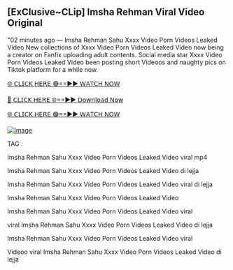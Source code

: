 ## [ExClusive~CLip] Imsha Rehman Viral Video Original


"02 minutes ago —  Imsha Rehman Sahu Xxxx Video Porn Videos Leaked Video New collections of   Xxxx Video Porn Videos Leaked Video now being a creator on Fanfix uploading adult contents. Social media star   Xxxx Video Porn Videos Leaked Video been posting short Videoos and naughty pics on Tiktok platform for a while now.


[🌐 𝖢𝖫𝖨𝖢𝖪 𝖧𝖤𝖱𝖤 🟢==►► 𝖶𝖠𝖳𝖢𝖧 𝖭𝖮𝖶](https://3-tanei-pinik.blogspot.com/2025/02/viral-video.html)

[🔴 𝖢𝖫𝖨𝖢𝖪 𝖧𝖤𝖱𝖤 🌐==►► 𝖣𝗈𝗐𝗇𝗅𝗈𝖺𝖽 𝖭𝗈𝗐](https://3-tanei-pinik.blogspot.com/2025/02/viral-video.html)

[🌐 𝖢𝖫𝖨𝖢𝖪 𝖧𝖤𝖱𝖤 🟢==►► 𝖶𝖠𝖳𝖢𝖧 𝖭𝖮𝖶](https://3-tanei-pinik.blogspot.com/2025/02/viral-video.html)

[![Image](https://github.com/user-attachments/assets/ff3b7bd4-415c-4ca3-a6c8-b1f096193c29)](https://3-tanei-pinik.blogspot.com/2025/02/viral-video.html)


TAG :

Imsha Rehman Sahu Xxxx Video Porn Videos Leaked Video viral mp4

Imsha Rehman Sahu Xxxx Video Porn Videos Leaked Video di lejja

Imsha Rehman Sahu Xxxx Video Porn Videos Leaked Video viral di lejja

Imsha Rehman Sahu Xxxx Video Porn Videos Leaked Video

Imsha Rehman Sahu Xxxx Video Porn Videos Leaked Video viral

viral Imsha Rehman Sahu Xxxx Video Porn Videos Leaked Video di lejja

Imsha Rehman Sahu Xxxx Video Porn Videos Leaked Video viral

Videoo viral Imsha Rehman Sahu Xxxx Video Porn Videos Leaked Video di lejja
